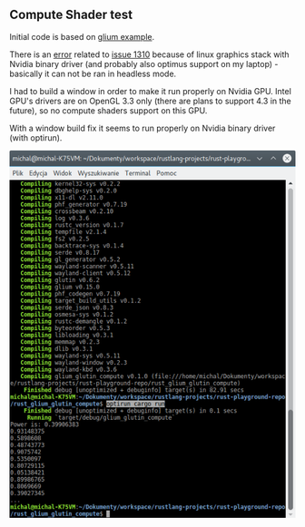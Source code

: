 ## Compute Shader test

Initial code is based on [glium example](https://github.com/tomaka/glium/blob/master/examples/gpgpu.rs).

There is an [error](https://raw.githubusercontent.com/michal2229/Rust-playground/master/rust_glium_glutin_compute/results/runlogerror.log) related to [issue 1310](https://github.com/tomaka/glium/issues/1310) because of linux graphics stack with Nvidia binary driver (and probably also optimus support on my laptop) - basically it can not be ran in headless mode. 

I had to build a window in order to make it run properly on Nvidia GPU. Intel GPU's drivers are on OpenGL 3.3 only (there are plans to support 4.3 in the future), so no compute shaders support on this GPU. 

With a window build fix it seems to run properly on Nvidia binary driver (with optirun). 

![screen0](https://raw.githubusercontent.com/michal2229/Rust-playground/master/rust_glium_glutin_compute/results/screen0.png)
